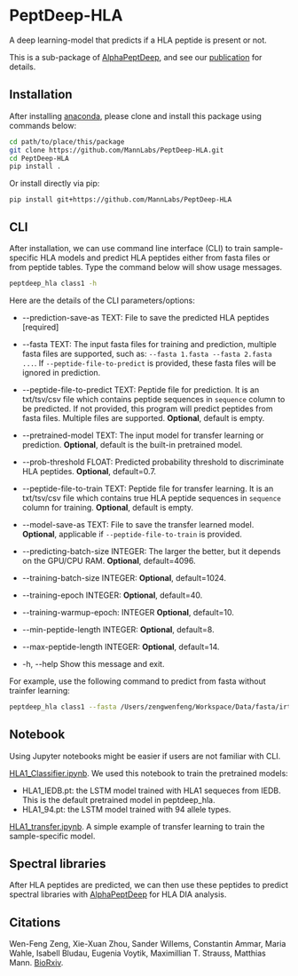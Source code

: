 # PeptDeep-HLA

A deep learning-model that predicts if a HLA peptide is present or not.

This is a sub-package of [AlphaPeptDeep](https://github.com/mannlabs/alphapeptdeep), and see our [publication](https://www.biorxiv.org/content/10.1101/2022.07.14.499992) for details.

## Installation

After installing [anaconda](https://www.anaconda.com/), please clone and install this package using commands below:

```bash
cd path/to/place/this/package
git clone https://github.com/MannLabs/PeptDeep-HLA.git
cd PeptDeep-HLA
pip install .
```

Or install directly via pip:

```
pip install git+https://github.com/MannLabs/PeptDeep-HLA
```

## CLI

After installation, we can use command line interface (CLI) to train sample-specific HLA models and predict HLA peptides either from fasta files or from peptide tables. Type the command below will show usage messages.

```bash
peptdeep_hla class1 -h
```

Here are the details of the CLI parameters/options:

- --prediction-save-as TEXT: File to save the predicted HLA peptides  [required]
- --fasta TEXT: The input fasta files for training and prediction, multiple fasta files are supported, such as: `--fasta 1.fasta --fasta 2.fasta ...`. If `--peptide-file-to-predict` is provided, these fasta files will be ignored in prediction.
- --peptide-file-to-predict TEXT: Peptide file for prediction. It is an txt/tsv/csv file which contains peptide sequences in `sequence` column to be predicted. If not provided, this program will predict peptides from fasta files. Multiple files are supported. **Optional**, default is empty.
- --pretrained-model TEXT: The input model for transfer learning or prediction. **Optional**, default is the built-in pretrained model.
- --prob-threshold FLOAT: Predicted probability threshold to discriminate HLA peptides. **Optional**, default=0.7.
- --peptide-file-to-train TEXT: Peptide file for transfer learning. It is an txt/tsv/csv file which contains true HLA peptide sequences in `sequence` column for training. **Optional**, default is empty.
- --model-save-as TEXT: File to save the transfer learned model. **Optional**, applicable if `--peptide-file-to-train` is provided.
- --predicting-batch-size INTEGER: The larger the better, but it depends on the GPU/CPU RAM. **Optional**, default=4096.
- --training-batch-size INTEGER: **Optional**, default=1024.

- --training-epoch INTEGER: **Optional**, default=40.

- --training-warmup-epoch: INTEGER **Optional**, default=10.

- --min-peptide-length INTEGER: **Optional**, default=8.

- --max-peptide-length INTEGER: **Optional**, default=14.

- -h, --help                      Show this message and exit.

For example, use the following command to predict from fasta without trainfer learning:

```bash
peptdeep_hla class1 --fasta /Users/zengwenfeng/Workspace/Data/fasta/irtfusion.fasta --prediction-save-as /Users/zengwenfeng/Workspace/Data/fasta/irt_hla.tsv
```

## Notebook

Using Jupyter notebooks might be easier if users are not familiar with CLI.

[HLA1_Classifier.ipynb](nbs/HLA1_Classifier.ipynb). We used this notebook to train the pretrained models:

- HLA1_IEDB.pt: the LSTM model trained with HLA1 sequeces from IEDB. This is the default pretrained model in peptdeep_hla.
- HLA1_94.pt: the LSTM model trained with 94 allele types.

[HLA1_transfer.ipynb](nbs/HLA1_transfer.ipynb). A simple example of transfer learning to train the sample-specific model.

## Spectral libraries

After HLA peptides are predicted, we can then use  these peptides to predict spectral libraries with [AlphaPeptDeep](https://github.com/mannlabs/alphapeptdeep) for HLA DIA analysis.

## Citations

Wen-Feng Zeng, Xie-Xuan Zhou, Sander Willems, Constantin Ammar, Maria Wahle, Isabell Bludau, Eugenia Voytik, Maximillian T. Strauss, Matthias Mann.
[BioRxiv](https://www.biorxiv.org/content/10.1101/2022.07.14.499992).